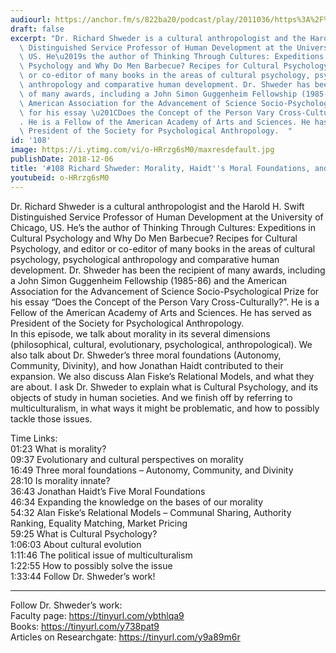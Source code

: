 ```yaml
---
audiourl: https://anchor.fm/s/822ba20/podcast/play/2011036/https%3A%2F%2Fd3ctxlq1ktw2nl.cloudfront.net%2Fproduction%2F2018-11-31%2F7734875-48000-2-16cd6c5f6495e.mp3
draft: false
excerpt: "Dr. Richard Shweder is a cultural anthropologist and the Harold H. Swift\
  \ Distinguished Service Professor of Human Development at the University of Chicago,\
  \ US. He\u2019s the author of Thinking Through Cultures: Expeditions in Cultural\
  \ Psychology and Why Do Men Barbecue? Recipes for Cultural Psychology, and editor\
  \ or co-editor of many books in the areas of cultural psychology, psychological\
  \ anthropology and comparative human development. Dr. Shweder has been the recipient\
  \ of many awards, including a John Simon Guggenheim Fellowship (1985-86) and the\
  \ American Association for the Advancement of Science Socio-Psychological Prize\
  \ for his essay \u201CDoes the Concept of the Person Vary Cross-Culturally?\u201D\
  . He is a Fellow of the American Academy of Arts and Sciences. He has served as\
  \ President of the Society for Psychological Anthropology.  "
id: '108'
image: https://i.ytimg.com/vi/o-HRrzg6sM0/maxresdefault.jpg
publishDate: 2018-12-06
title: '#108 Richard Shweder: Morality, Haidt''s Moral Foundations, and Multiculturalism'
youtubeid: o-HRrzg6sM0
---
```

<div class="timelinks">

Dr. Richard Shweder is a cultural anthropologist and the Harold H. Swift Distinguished Service Professor of Human Development at the University of Chicago, US. He’s the author of Thinking Through Cultures: Expeditions in Cultural Psychology and Why Do Men Barbecue? Recipes for Cultural Psychology, and editor or co-editor of many books in the areas of cultural psychology, psychological anthropology and comparative human development. Dr. Shweder has been the recipient of many awards, including a John Simon Guggenheim Fellowship (1985-86) and the American Association for the Advancement of Science Socio-Psychological Prize for his essay “Does the Concept of the Person Vary Cross-Culturally?”. He is a Fellow of the American Academy of Arts and Sciences. He has served as President of the Society for Psychological Anthropology.  
In this episode, we talk about morality in its several dimensions (philosophical, cultural, evolutionary, psychological, anthropological). We also talk about Dr. Shweder’s three moral foundations (Autonomy, Community, Divinity), and how Jonathan Haidt contributed to their expansion. We also discuss Alan Fiske’s Relational Models, and what they are about. I ask Dr. Shweder to explain what is Cultural Psychology, and its objects of study in human societies. And we finish off by referring to multiculturalism, in what ways it might be problematic, and how to possibly tackle those issues.

Time Links:  
<time>01:23</time> What is morality?  
<time>09:37</time> Evolutionary and cultural perspectives on morality                    
<time>16:49</time> Three moral foundations – Autonomy, Community, and Divinity                
<time>28:10</time> Is morality innate?            
<time>36:43</time> Jonathan Haidt’s Five Moral Foundations             
<time>46:34</time> Expanding the knowledge on the bases of our morality    
<time>54:32</time> Alan Fiske’s Relational Models – Communal Sharing, Authority Ranking, Equality Matching, Market Pricing  
<time>59:25</time> What is Cultural Psychology?    
<time>1:06:03</time> About cultural evolution  
<time>1:11:46</time> The political issue of multiculturalism      
<time>1:22:55</time> How to possibly solve the issue  
<time>1:33:44</time> Follow Dr. Shweder’s work!    

---

Follow Dr. Shweder’s work:  
Faculty page: https://tinyurl.com/ybthlqa9  
Books: https://tinyurl.com/y738pat9  
Articles on Researchgate: https://tinyurl.com/y9a89m6r
</div>

